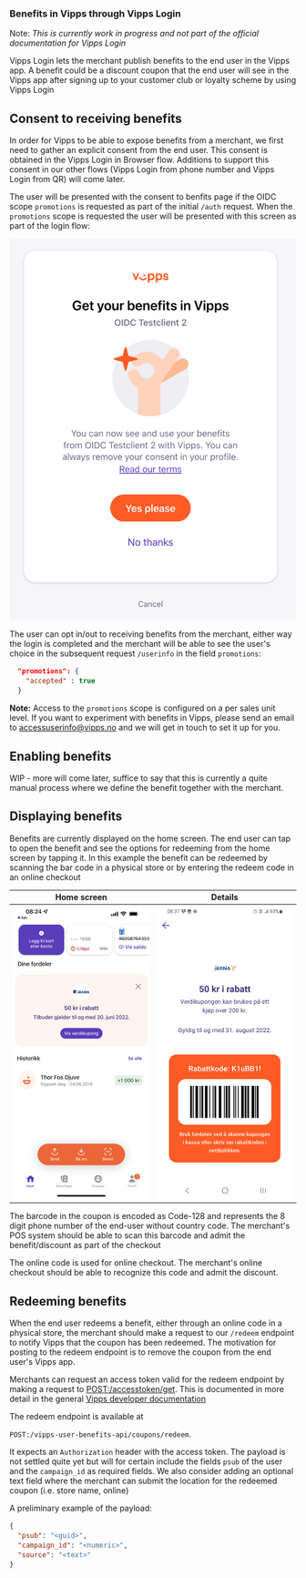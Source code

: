 ### Benefits in Vipps through Vipps Login

Note: *This is currently work in progress and not part of the official documentation for Vipps Login*

Vipps Login lets the merchant publish benefits to the end user in the Vipps app. A benefit could be a discount coupon that the end user will see in the Vipps app after signing up to your customer club or loyalty scheme by using Vipps Login

## Consent to receiving benefits
In order for Vipps to be able to expose benefits from a merchant, we first need to gather an explicit consent from the end user. This consent is obtained in the Vipps Login in Browser flow. Additions to support this consent in our other flows (Vipps Login from phone number and Vipps Login from QR) will come later. 

The user will be presented with the consent to benfits page if the OIDC scope `promotions` is requested as part of the initial `/auth` request. When the `promotions` scope is requested the user will be presented with this screen as part of the login flow: 

![promotions](images/promotions-in-web-flow.png)

The user can opt in/out to receiving benefits from the merchant, either way the login is completed and the merchant will be able to see the user's choice in the subsequent request `/userinfo` in the field `promotions`:

```json
  "promotions": {
    "accepted" : true
  }
```

**Note:** Access to the `promotions` scope is configured on a per sales unit level. If you want to experiment with benefits in Vipps, please send an email to [accessuserinfo@vipps.no](mailto:accessuserinfo@vipps.no) and we will get in touch to set it up for you. 

## Enabling benefits
WIP - more will come later, suffice to say that this is currently a quite manual process where we define the benefit together with the merchant. 

## Displaying benefits
Benefits are currently displayed on the home screen. The end user can tap to open the benefit and see the options for redeeming from the home screen by tapping it. In this example the benefit can be redeemed by scanning the bar code in a physical store or by entering the redeem code in an online checkout

Home screen                |  Details
:-------------------------:|:-------------------------:
![coupon-home-screen](images/coupon-home-screen.png)| ![coupon-details](images/coupon-details.png)

The barcode in the coupon is encoded as Code-128 and represents the 8 digit phone number of the end-user without country code. The merchant's POS system should be able to scan this barcode and admit the benefit/discount as part of the checkout

The online code is used for online checkout. The merchant's online checkout should be able to recognize this code and admit the discount. 

## Redeeming benefits
When the end user redeems a benefit, either through an online code in a physical store, the merchant should make a request to our `/redeem` endpoint to notify Vipps that the coupon has been redeemed. The motivation for posting to the redeem endpoint is to remove the coupon from the end user's Vipps app.

Merchants can request an access token valid for the redeem endpoint by making a request to [POST:/accesstoken/get](https://vippsas.github.io/vipps-ecom-api/#/Authorization_Service/fetchAuthorizationTokenUsingPost). This is documented in more detail in the general [Vipps developer documentation](https://github.com/vippsas/vipps-developers/blob/master/vipps-getting-started.md#quick-overview-of-how-to-make-an-api-call)

The redeem endpoint is available at 

`POST:/vipps-user-benefits-api/coupons/redeem`. 

It expects an `Authorization` header with the access token. The payload is not settled quite yet but will for certain include the fields `psub` of the user and the `campaign_id` as required fields. We also consider adding an optional text field where the merchant can submit the location for the redeemed coupon (i.e. store name, online)  

A preliminary example of the payload:

```json
{
  "psub": "<guid>",
  "campaign_id": "<numeric>",
  "source": "<text>"
}
```
